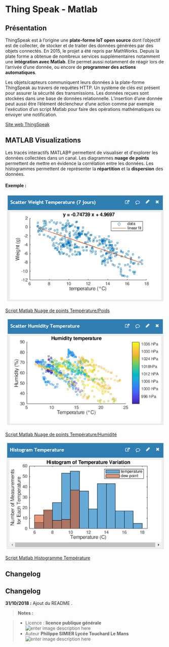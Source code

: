 ﻿# Thing Speak - Matlab

## Présentation
ThingSpeak est à l’origine une **plate-forme IoT open source** dont l’objectif est de collecter, de stocker et de traiter des données générées par des objets connectés. En 2015, le projet a été repris par MathWorks. Depuis la plate forme a obtenue de nombreux services supplémentaires notamment une **intégration avec Matlab**. Elle permet aussi notamment de réagir lors de l’arrivée d’une donnée, ou encore de **programmer des actions automatiques**.

Les objets/capteurs communiquent leurs données à la plate-forme ThingSpeak au travers de requêtes HTTP. Un système de clés est présent pour assurer la sécurité des transmissions. Les données reçues sont  stockées dans une base de données relationnelle. L’insertion d’une donnée peut aussi être l’élément déclencheur d’une action comme par exemple l'exécution d’un script Matlab pour faire des opérations mathématiques ou envoyer une notification.



[Site web ThingSpeak](https://thingspeak.com)

## MATLAB Visualizations

Les tracés interactifs MATLAB® permettent de visualiser et d'explorer les données collectées dans un canal. Les diagrammes **nuage de points** permettent de mettre en évidence la corrélation entre les données. Les histogrammes permettent de représenter la **répartition** et la **dispersion** des données.


#### Exemple :
![dispersion température/poids ](/matlab/figure1.PNG)

[Script Matlab Nuage de points Température/Poids](/matlab/dispersion_poids_temperature.m)

![dispersion température/humidité ](/matlab/figure3.PNG)

[Script Matlab Nuage de points Température/Humidité](/matlab/dispersion_temperature_humidity.m)

![histogramme temps/poids ](/matlab/figure2.PNG)

[Script Matlab Histogramme Température](/matlab/histogramme_temperature.m)



## Changelog



## Changelog

 **31/10/2018 :** Ajout du README . 
 
 
> **Notes :**


> - Licence : **licence publique générale** ![enter image description here](https://img.shields.io/badge/licence-GPL-green.svg)
> - Auteur **Philippe SIMIER Lycée Touchard Le Mans**
>  ![enter image description here](https://img.shields.io/badge/built-passing-green.svg)
<!-- TOOLBOX 

Génération des badges : https://shields.io/
Génération de ce fichier : https://stackedit.io/editor#



